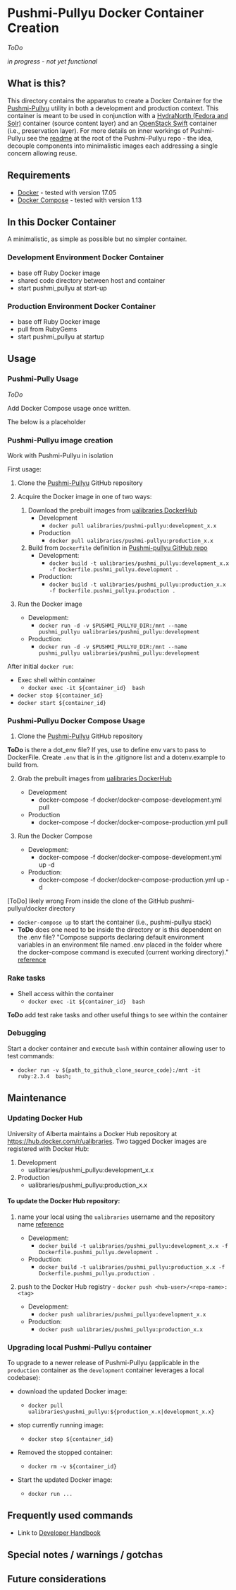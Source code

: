 # Pushmi-Pullyu Docker Container Creation

*ToDo*

*in progress - not yet functional*


## What is this?

This directory contains the apparatus to create a Docker Container for the [Pushmi-Pullyu](https://github.com/ualbertalib/pushmi_pullyu/blob/master/README.md) utility in both a development and production context. This container is meant to be used in conjunction with a [HydraNorth (Fedora and Solr)](https://github.com/ualbertalib/di_docker_hydranorth) container (source content layer) and an [OpenStack Swift](https://github.com/ualbertalib/DIDocker_Swift) container (i.e., preservation layer). For more details on inner workings of Pushmi-Pullyu see the [readme](https://github.com/ualbertalib/pushmi_pullyu/blob/master/README.md) at the root of the Pushmi-Pullyu repo - the idea, decouple components into minimalistic images each addressing a single concern allowing reuse.



## Requirements

* [Docker](https://docs.docker.com/engine/installation/) - tested with version 17.05 
* [Docker Compose](https://docs.docker.com/compose/install/) - tested with version 1.13



## In this Docker Container

A minimalistic, as simple as possible but no simpler container. 

### Development Environment Docker Container

* base off Ruby Docker image
* shared code directory between host and container 
* start pushmi_pullyu at start-up


### Production Environment Docker Container 

* base off Ruby Docker image
* pull from RubyGems
* start pushmi_pullyu at startup



## Usage

### Pushmi-Pully Usage

*ToDo*

Add Docker Compose usage once written. 

The below is a placeholder


### Pushmi-Pullyu image creation

Work with Pushmi-Pullyu in isolation

First usage:

1. Clone the [Pushmi-Pullyu](https://github.com/ualbertalib/pushmi_pullyu/) GitHub repository

2. Acquire the Docker image in one of two ways:
    1. Download the prebuilt images from [ualibraries DockerHub](https://hub.docker.com/r/ualibraries/) 
        * Development
          * `docker pull ualibraries/pushmi-pullyu:development_x.x`
        * Production 
          * `docker pull ualibraries/pushmi-pullyu:production_x.x`
    2. Build from `Dockerfile` definition in [Pushmi-pullyu GitHub repo](https://github.com/ualbertalib/pushmi_pullyu/docker) 
        * Development:
          * `docker build -t ualibraries/pushmi_pullyu:development_x.x -f Dockerfile.pushmi_pullyu.development .` 
        * Production:
          * `docker build -t ualibraries/pushmi_pullyu:production_x.x -f Dockerfile.pushmi_pullyu.production .` 

3. Run the Docker image 
    * Development:
      * `docker run -d -v $PUSHMI_PULLYU_DIR:/mnt --name pushmi_pullyu ualibraries/pushmi_pullyu:development`
    * Production:
      * `docker run -d -v $PUSHMI_PULLYU_DIR:/mnt --name pushmi_pullyu ualibraries/pushmi_pullyu:development`


After initial `docker run`:

  * Exec shell within container
    * `docker exec -it ${container_id}  bash`
  * `docker stop ${container_id}`
  * `docker start ${container_id}`




### Pushmi-Pullyu Docker Compose Usage

1. Clone the [Pushmi-Pullyu](https://github.com/ualbertalib/pushmi_pullyu/) GitHub repository

**ToDo** is there a dot_env file? If yes, use to define env vars to pass to DockerFile. Create `.env` that is in the .gitignore list and a dotenv.example to build from. 

2. Grab the prebuilt images from [ualibraries DockerHub](https://hub.docker.com/r/ualibraries/) 
    * Development
      * docker-compose -f docker/docker-compose-development.yml pull 
    * Production 
      * docker-compose -f docker/docker-compose-production.yml pull

3. Run the Docker Compose 
    * Development:
      * docker-compose -f docker/docker-compose-development.yml up -d 
    * Production:
      * docker-compose -f docker/docker-compose-production.yml up -d 


[ToDo] likely wrong
From inside the clone of the GitHub pushmi-pullyu/docker directory
  * `docker-compose up` to start the container (i.e., pushmi-pullyu stack) 
  * **ToDo** does one need to be inside the directory or is this dependent on the .env file? "Compose supports declaring default environment variables in an environment file named .env placed in the folder where the docker-compose command is executed (current working directory)." [reference](https://docs.docker.com/compose/env-file/)


### Rake tasks

* Shell access within the container
  * `docker exec -it ${container_id}  bash`

**ToDo** add test rake tasks and other useful things to see within the container


### Debugging

Start a docker container and execute `bash` within container allowing user to test commands:

* `docker run -v ${path_to_github_clone_source_code}:/mnt -it  ruby:2.3.4  bash;`


## Maintenance

### Updating Docker Hub 

University of Alberta maintains a Docker Hub repository at https://hub.docker.com/r/ualibraries. Two tagged Docker images are registered with Docker Hub:

1. Development 
    * ualibraries/pushmi_pullyu:development_x.x
2. Production 
    * ualibraries/pushmi_pullyu:production_x.x

#### To update the Docker Hub repository: 

1. name your local using the `ualibraries` username and the repository name [reference](https://docs.docker.com/docker-hub/repos/#pushing-a-repository-image-to-docker-hub)
    * Development:
      * `docker build -t ualibraries/pushmi_pullyu:development_x.x -f Dockerfile.pushmi_pullyu.development .` 
    * Production:
      * `docker build -t ualibraries/pushmi_pullyu:production_x.x -f Dockerfile.pushmi_pullyu.production .` 

2. push to the Docker Hub registry - `docker push <hub-user>/<repo-name>:<tag>`
    * Development:
      * `docker push ualibraries/pushmi_pullyu:development_x.x` 
    * Production:
      * `docker push ualibraries/pushmi_pullyu:production_x.x` 



### Upgrading local Pushmi-Pullyu container

To upgrade to a newer release of Pushmi-Pullyu (applicable in the `production` container as the `development` container leverages a local codebase):

* download the updated Docker image:
  * `docker pull ualibraries\pushmi_pullyu:${production_x.x|development_x.x}` 

* stop currently running image:
  * `docker stop ${container_id}` 

* Removed the stopped container:
  * `docker rm -v ${container_id}` 

* Start the updated Docker image: 
  * `docker run ...`



## Frequently used commands

* Link to [Developer Handbook](https://github.com/ualbertalib/Developer-Handbook/blob/master/docker/README.md#Frequently-used-commands)


## Special notes / warnings / gotchas


## Future considerations
